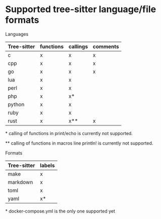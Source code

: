 # Supported tree-sitter language/file formats

Languages

| Tree-sitter | functions | callings | comments 
| ----------- | ----------- | ----------- | --- |
| c | x | x | x |
| cpp | x | x | x |
| go | x | x | x |
| lua | x | x |
| perl | x | x |
| php | x | x* |
| python | x | x |
| ruby | x | x |
| rust | x | x** | x

\* calling of functions in print/echo is currently not supported.

\** calling of functions in macros line println! is currently not supported.

Formats

| Tree-sitter | labels |
| ----------- | --- |
| make | x |
| markdown | x |
| toml | x |
| yaml | x* |


\* docker-compose.yml is the only one supported yet
